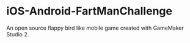 # iOS-Android-FartManChallenge
An open source flappy bird like mobile game created with GameMaker Studio 2.
